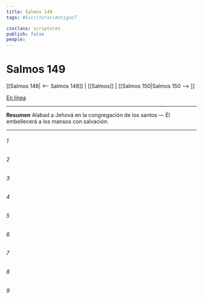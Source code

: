 ```yaml
---
title: Salmos 149
tags: #Escrituras\AntiguoT

cssclass: scriptures
publish: false
people:
---
```


# Salmos 149
[[Salmos 148| <-- Salmos 148]] | [[Salmos]] | [[Salmos 150|Salmos 150 --> ]]

[En línea](https://churchofjesuschrist.org/study/scriptures/ot/ps/149?lang=spa)

---
__Resumen__
Alabad a Jehová en la congregación de los santos — Él embellecerá a los mansos con salvación.

---
###### 1 


###### 2 


###### 3 


###### 4 


###### 5 


###### 6 


###### 7 


###### 8 


###### 9 


